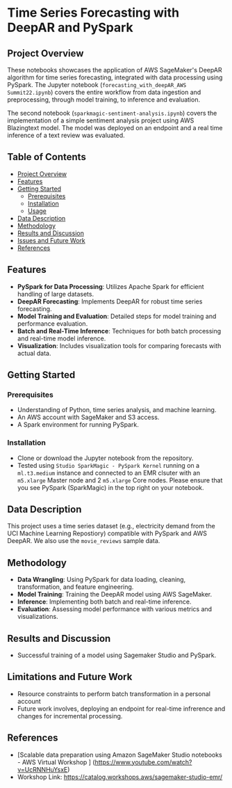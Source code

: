 # Time Series Forecasting with DeepAR and PySpark

## Project Overview
These notebooks showcases the application of AWS SageMaker's DeepAR algorithm for time series forecasting, integrated with data processing using PySpark. The Jupyter notebook (`forecasting_with_deepAR_AWS Summit22.ipynb`) covers the entire workflow from data ingestion and preprocessing, through model training, to inference and evaluation.

The second notebook (`sparkmagic-sentiment-analysis.ipynb`) covers the implementation of a simple sentiment analysis project using AWS Blazingtext model. The model was deployed on an endpoint and a real time inference of a text review was evaluated.

## Table of Contents
- [Project Overview](#project-overview)
- [Features](#features)
- [Getting Started](#getting-started)
    - [Prerequisites](#prerequisites)
    - [Installation](#installation)
    - [Usage](#usage)
- [Data Description](#data-description)
- [Methodology](#methodology)
- [Results and Discussion](#results-and-discussion)
- [Issues and Future Work](#limitations-and-future-work)
- [References](#references)

## Features
- **PySpark for Data Processing**: Utilizes Apache Spark for efficient handling of large datasets.
- **DeepAR Forecasting**: Implements DeepAR for robust time series forecasting.
- **Model Training and Evaluation**: Detailed steps for model training and performance evaluation.
- **Batch and Real-Time Inference**: Techniques for both batch processing and real-time model inference.
- **Visualization**: Includes visualization tools for comparing forecasts with actual data.

## Getting Started

### Prerequisites
- Understanding of Python, time series analysis, and machine learning.
- An AWS account with SageMaker and S3 access.
- A Spark environment for running PySpark.

### Installation
- Clone or download the Jupyter notebook from the repository. 
- Tested using `Studio SparkMagic - PySpark Kernel` running on a `ml.t3.medium` instance and connected to an EMR clsuter with an `m5.xlarge` Master node and 2 `m5.xlarge` Core nodes. Please ensure that you see PySpark (SparkMagic) in the top right on your notebook.

## Data Description
This project uses a time series dataset (e.g., electricity demand from the UCI Machine Learning Repostiory) compatible with PySpark and AWS DeepAR. We also use the `movie_reviews` sample data.


## Methodology
- **Data Wrangling**: Using PySpark for data loading, cleaning, transformation, and feature engineering.
- **Model Training**: Training the DeepAR model using AWS SageMaker.
- **Inference**: Implementing both batch and real-time inference.
- **Evaluation**: Assessing model performance with various metrics and visualizations.

## Results and Discussion
- Successful training of a model using Sagemaker Studio and PySpark.

## Limitations and Future Work
- Resource constraints to perform batch transformation in a personal account
- Future work involves, deploying an endpoint for real-time infrerence and changes for incremental processing.

## References
- [Scalable data preparation using Amazon SageMaker Studio notebooks - AWS Virtual Workshop
] (https://www.youtube.com/watch?v=UcRNNHuYsxE)
- Workshop Link: https://catalog.workshops.aws/sagemaker-studio-emr/
